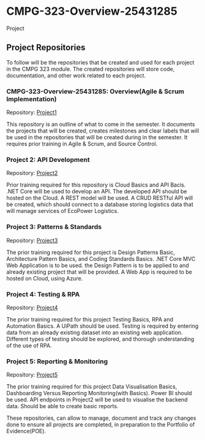 # CMPG-323-Overview-25431285
Project
## Project Repositories

To follow will be the repositories that be created and used for each project in the CMPG 323 module. The created repositories will store code, documentation, and other work related to each project.

### CMPG-323-Overview-25431285: Overview(Agile & Scrum Implementation)
Repository: [Project1](https://github.com/your-username/CMPG-323-Overview-25431285)

This repository is an outline of what to come in the semester. It documents the projects that will be created, creates milestones and clear labels that will be used in the repositories that will be created during in the semester. It requires prior training in Agile & Scrum, and Source Control.  

### Project 2: API Development 
Repository: [Project2](https://github.com/your-username/Project2)

Prior training required for this repository is Cloud Basics and API Bacis. .NET Core will be used to develop an API. The developed API should be hosted on the Cloud. A REST model will be used. A CRUD RESTful API will be created, which should connect to a database storing logistics data that will manage services of EcoPower Logistics.

### Project 3: Patterns & Standards
Repository: [Project3](https://github.com/your-username/Project3)

The prior training required for this project is Design Patterns Basic, Architecture Pattern Basics, and Coding Standards Basics. .NET Core MVC Web Application is to be used. the Design Pattern is to be applied to and already existing project that will be provided. A Web App is required to be hosted on Cloud, using Azure. 

### Project 4: Testing & RPA
Repository: [Project4](https://github.com/your-username/Project4)

The prior training required for this project Testing Basics, RPA and Automation Basics. A UiPath should be used. Testing is required by entering data from an already existing dataset into an existing web application. Different types of testing should be explored, and thorough understanding of the use of RPA.

### Project 5: Reporting & Monitoring
Repository: [Project5](https://github.com/your-username/Project5)

The prior training required for this project Data Visualisation Basics, Dashboarding Versus Reporting Monitoring(with Basics). Power BI should be used. API endpoints in Project2 will be used to visualise the backend data. Should be able to create basic reports.

These repositories, can allow to manage, document and track any changes done to ensure all projects are completed, in preparation to the Portfolio of Evidence(POE).


